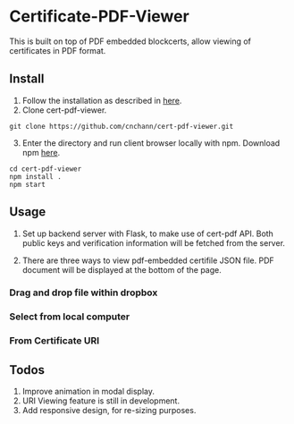 # Certificate-PDF-Viewer

This is built on top of PDF embedded blockcerts, allow viewing of certificates in PDF format.

## Install 
1. Follow the installation as described in [here](https://raw.githubusercontent.com/ppfish45/cert-pdf/master/README.md).
2. Clone cert-pdf-viewer.
```
git clone https://github.com/cnchann/cert-pdf-viewer.git
```
3. Enter the directory and run client browser locally with npm. Download npm [here](https://nodejs.org/en/download/).
```
cd cert-pdf-viewer
npm install .
npm start
```
## Usage
1. Set up backend server with Flask, to make use of cert-pdf API. Both public keys and verification information will be fetched from the server.

2. There are three ways to view pdf-embedded certifile JSON file. PDF document will be displayed at the bottom of the page.
### Drag and drop file within dropbox
### Select from local computer
### From Certificate URI

## Todos
1. Improve animation in modal display.
2. URI Viewing feature is still in development.
3. Add responsive design, for re-sizing purposes.
